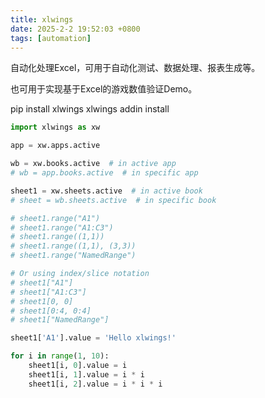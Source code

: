 ```yaml
---
title: xlwings
date: 2025-2-2 19:52:03 +0800
tags: [automation]
---
```


自动化处理Excel，可用于自动化测试、数据处理、报表生成等。

也可用于实现基于Excel的游戏数值验证Demo。

pip install xlwings
xlwings addin install

```python
import xlwings as xw

app = xw.apps.active

wb = xw.books.active  # in active app
# wb = app.books.active  # in specific app

sheet1 = xw.sheets.active  # in active book
# sheet = wb.sheets.active  # in specific book

# sheet1.range("A1")
# sheet1.range("A1:C3")
# sheet1.range((1,1))
# sheet1.range((1,1), (3,3))
# sheet1.range("NamedRange")

# Or using index/slice notation
# sheet1["A1"]
# sheet1["A1:C3"]
# sheet1[0, 0]
# sheet1[0:4, 0:4]
# sheet1["NamedRange"]

sheet1['A1'].value = 'Hello xlwings!'

for i in range(1, 10):
    sheet1[i, 0].value = i
    sheet1[i, 1].value = i * i
    sheet1[i, 2].value = i * i * i

```